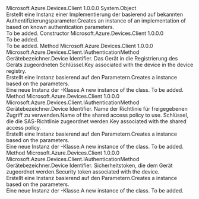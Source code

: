 <Type Name="AuthenticationMethodFactory" FullName="Microsoft.Azure.Devices.Client.AuthenticationMethodFactory">
  <TypeSignature Language="C#" Value="public sealed class AuthenticationMethodFactory" />
  <TypeSignature Language="ILAsm" Value=".class public auto ansi sealed beforefieldinit AuthenticationMethodFactory extends System.Object" />
  <TypeSignature Language="DocId" Value="T:Microsoft.Azure.Devices.Client.AuthenticationMethodFactory" />
  <TypeSignature Language="VB.NET" Value="Public NotInheritable Class AuthenticationMethodFactory" />
  <TypeSignature Language="F#" Value="type AuthenticationMethodFactory = class" />
  <AssemblyInfo>
    <AssemblyName>Microsoft.Azure.Devices.Client</AssemblyName>
    <AssemblyVersion>1.0.0.0</AssemblyVersion>
  </AssemblyInfo>
  <Base>
    <BaseTypeName>System.Object</BaseTypeName>
  </Base>
  <Interfaces />
  <Docs>
    <summary>
            <span data-ttu-id="cb856-101">Erstellt eine Instanz einer Implementierung der <see cref="T:Microsoft.Azure.Devices.Client.IAuthenticationMethod" /> basierend auf bekannten Authentifizierungsparameter.</span><span class="sxs-lookup"><span data-stu-id="cb856-101">Creates an instance of an implementation of <see cref="T:Microsoft.Azure.Devices.Client.IAuthenticationMethod" /> based on known authentication parameters.</span></span>
            </summary>
    <remarks>To be added.</remarks>
  </Docs>
  <Members>
    <Member MemberName=".ctor">
      <MemberSignature Language="C#" Value="public AuthenticationMethodFactory ();" />
      <MemberSignature Language="ILAsm" Value=".method public hidebysig specialname rtspecialname instance void .ctor() cil managed" />
      <MemberSignature Language="DocId" Value="M:Microsoft.Azure.Devices.Client.AuthenticationMethodFactory.#ctor" />
      <MemberSignature Language="VB.NET" Value="Public Sub New ()" />
      <MemberType>Constructor</MemberType>
      <AssemblyInfo>
        <AssemblyName>Microsoft.Azure.Devices.Client</AssemblyName>
        <AssemblyVersion>1.0.0.0</AssemblyVersion>
      </AssemblyInfo>
      <Parameters />
      <Docs>
        <summary>To be added.</summary>
        <remarks>To be added.</remarks>
      </Docs>
    </Member>
    <Member MemberName="CreateAuthenticationWithRegistrySymmetricKey">
      <MemberSignature Language="C#" Value="public static Microsoft.Azure.Devices.Client.IAuthenticationMethod CreateAuthenticationWithRegistrySymmetricKey (string deviceId, string key);" />
      <MemberSignature Language="ILAsm" Value=".method public static hidebysig class Microsoft.Azure.Devices.Client.IAuthenticationMethod CreateAuthenticationWithRegistrySymmetricKey(string deviceId, string key) cil managed" />
      <MemberSignature Language="DocId" Value="M:Microsoft.Azure.Devices.Client.AuthenticationMethodFactory.CreateAuthenticationWithRegistrySymmetricKey(System.String,System.String)" />
      <MemberSignature Language="VB.NET" Value="Public Shared Function CreateAuthenticationWithRegistrySymmetricKey (deviceId As String, key As String) As IAuthenticationMethod" />
      <MemberSignature Language="F#" Value="static member CreateAuthenticationWithRegistrySymmetricKey : string * string -&gt; Microsoft.Azure.Devices.Client.IAuthenticationMethod" Usage="Microsoft.Azure.Devices.Client.AuthenticationMethodFactory.CreateAuthenticationWithRegistrySymmetricKey (deviceId, key)" />
      <MemberType>Method</MemberType>
      <AssemblyInfo>
        <AssemblyName>Microsoft.Azure.Devices.Client</AssemblyName>
        <AssemblyVersion>1.0.0.0</AssemblyVersion>
      </AssemblyInfo>
      <ReturnValue>
        <ReturnType>Microsoft.Azure.Devices.Client.IAuthenticationMethod</ReturnType>
      </ReturnValue>
      <Parameters>
        <Parameter Name="deviceId" Type="System.String" />
        <Parameter Name="key" Type="System.String" />
      </Parameters>
      <Docs>
        <param name="deviceId"><span data-ttu-id="cb856-102">Gerätebezeichner.</span><span class="sxs-lookup"><span data-stu-id="cb856-102">Device Identifier.</span></span></param>
        <param name="key"><span data-ttu-id="cb856-103">Das Gerät in die Registrierung des Geräts zugeordneten Schlüssel.</span><span class="sxs-lookup"><span data-stu-id="cb856-103">Key associated with the device in the device registry.</span></span></param>
        <summary>
            <span data-ttu-id="cb856-104">Erstellt eine <see cref="T:Microsoft.Azure.Devices.Client.DeviceAuthenticationWithRegistrySymmetricKey" /> Instanz basierend auf den Parametern.</span><span class="sxs-lookup"><span data-stu-id="cb856-104">Creates a <see cref="T:Microsoft.Azure.Devices.Client.DeviceAuthenticationWithRegistrySymmetricKey" /> instance based on the parameters.</span></span>
            </summary>
        <returns><span data-ttu-id="cb856-105">Eine neue Instanz der <see cref="T:Microsoft.Azure.Devices.Client.DeviceAuthenticationWithRegistrySymmetricKey" />-Klasse.</span><span class="sxs-lookup"><span data-stu-id="cb856-105">A new instance of the <see cref="T:Microsoft.Azure.Devices.Client.DeviceAuthenticationWithRegistrySymmetricKey" /> class.</span></span></returns>
        <remarks>To be added.</remarks>
      </Docs>
    </Member>
    <Member MemberName="CreateAuthenticationWithSharedAccessPolicyKey">
      <MemberSignature Language="C#" Value="public static Microsoft.Azure.Devices.Client.IAuthenticationMethod CreateAuthenticationWithSharedAccessPolicyKey (string deviceId, string policyName, string key);" />
      <MemberSignature Language="ILAsm" Value=".method public static hidebysig class Microsoft.Azure.Devices.Client.IAuthenticationMethod CreateAuthenticationWithSharedAccessPolicyKey(string deviceId, string policyName, string key) cil managed" />
      <MemberSignature Language="DocId" Value="M:Microsoft.Azure.Devices.Client.AuthenticationMethodFactory.CreateAuthenticationWithSharedAccessPolicyKey(System.String,System.String,System.String)" />
      <MemberSignature Language="VB.NET" Value="Public Shared Function CreateAuthenticationWithSharedAccessPolicyKey (deviceId As String, policyName As String, key As String) As IAuthenticationMethod" />
      <MemberSignature Language="F#" Value="static member CreateAuthenticationWithSharedAccessPolicyKey : string * string * string -&gt; Microsoft.Azure.Devices.Client.IAuthenticationMethod" Usage="Microsoft.Azure.Devices.Client.AuthenticationMethodFactory.CreateAuthenticationWithSharedAccessPolicyKey (deviceId, policyName, key)" />
      <MemberType>Method</MemberType>
      <AssemblyInfo>
        <AssemblyName>Microsoft.Azure.Devices.Client</AssemblyName>
        <AssemblyVersion>1.0.0.0</AssemblyVersion>
      </AssemblyInfo>
      <ReturnValue>
        <ReturnType>Microsoft.Azure.Devices.Client.IAuthenticationMethod</ReturnType>
      </ReturnValue>
      <Parameters>
        <Parameter Name="deviceId" Type="System.String" />
        <Parameter Name="policyName" Type="System.String" />
        <Parameter Name="key" Type="System.String" />
      </Parameters>
      <Docs>
        <param name="deviceId"><span data-ttu-id="cb856-106">Gerätebezeichner.</span><span class="sxs-lookup"><span data-stu-id="cb856-106">Device Identifier.</span></span></param>
        <param name="policyName"><span data-ttu-id="cb856-107">Name der Richtlinie für freigegebenen Zugriff zu verwenden.</span><span class="sxs-lookup"><span data-stu-id="cb856-107">Name of the shared access policy to use.</span></span></param>
        <param name="key"><span data-ttu-id="cb856-108">Schlüssel, die die SAS-Richtlinie zugeordnet werden.</span><span class="sxs-lookup"><span data-stu-id="cb856-108">Key associated with the shared access policy.</span></span></param>
        <summary>
            <span data-ttu-id="cb856-109">Erstellt eine <see cref="T:Microsoft.Azure.Devices.Client.DeviceAuthenticationWithSharedAccessPolicyKey" /> Instanz basierend auf den Parametern.</span><span class="sxs-lookup"><span data-stu-id="cb856-109">Creates a <see cref="T:Microsoft.Azure.Devices.Client.DeviceAuthenticationWithSharedAccessPolicyKey" /> instance based on the parameters.</span></span>
            </summary>
        <returns><span data-ttu-id="cb856-110">Eine neue Instanz der <see cref="T:Microsoft.Azure.Devices.Client.DeviceAuthenticationWithSharedAccessPolicyKey" />-Klasse.</span><span class="sxs-lookup"><span data-stu-id="cb856-110">A new instance of the <see cref="T:Microsoft.Azure.Devices.Client.DeviceAuthenticationWithSharedAccessPolicyKey" /> class.</span></span></returns>
        <remarks>To be added.</remarks>
      </Docs>
    </Member>
    <Member MemberName="CreateAuthenticationWithToken">
      <MemberSignature Language="C#" Value="public static Microsoft.Azure.Devices.Client.IAuthenticationMethod CreateAuthenticationWithToken (string deviceId, string token);" />
      <MemberSignature Language="ILAsm" Value=".method public static hidebysig class Microsoft.Azure.Devices.Client.IAuthenticationMethod CreateAuthenticationWithToken(string deviceId, string token) cil managed" />
      <MemberSignature Language="DocId" Value="M:Microsoft.Azure.Devices.Client.AuthenticationMethodFactory.CreateAuthenticationWithToken(System.String,System.String)" />
      <MemberSignature Language="VB.NET" Value="Public Shared Function CreateAuthenticationWithToken (deviceId As String, token As String) As IAuthenticationMethod" />
      <MemberSignature Language="F#" Value="static member CreateAuthenticationWithToken : string * string -&gt; Microsoft.Azure.Devices.Client.IAuthenticationMethod" Usage="Microsoft.Azure.Devices.Client.AuthenticationMethodFactory.CreateAuthenticationWithToken (deviceId, token)" />
      <MemberType>Method</MemberType>
      <AssemblyInfo>
        <AssemblyName>Microsoft.Azure.Devices.Client</AssemblyName>
        <AssemblyVersion>1.0.0.0</AssemblyVersion>
      </AssemblyInfo>
      <ReturnValue>
        <ReturnType>Microsoft.Azure.Devices.Client.IAuthenticationMethod</ReturnType>
      </ReturnValue>
      <Parameters>
        <Parameter Name="deviceId" Type="System.String" />
        <Parameter Name="token" Type="System.String" />
      </Parameters>
      <Docs>
        <param name="deviceId"><span data-ttu-id="cb856-111">Gerätebezeichner.</span><span class="sxs-lookup"><span data-stu-id="cb856-111">Device Identifier.</span></span></param>
        <param name="token"><span data-ttu-id="cb856-112">Sicherheitstoken, die dem Gerät zugeordnet werden.</span><span class="sxs-lookup"><span data-stu-id="cb856-112">Security token associated with the device.</span></span></param>
        <summary>
            <span data-ttu-id="cb856-113">Erstellt eine <see cref="T:Microsoft.Azure.Devices.Client.DeviceAuthenticationWithToken" /> Instanz basierend auf den Parametern.</span><span class="sxs-lookup"><span data-stu-id="cb856-113">Creates a <see cref="T:Microsoft.Azure.Devices.Client.DeviceAuthenticationWithToken" /> instance based on the parameters.</span></span>
            </summary>
        <returns><span data-ttu-id="cb856-114">Eine neue Instanz der <see cref="T:Microsoft.Azure.Devices.Client.DeviceAuthenticationWithToken" />-Klasse.</span><span class="sxs-lookup"><span data-stu-id="cb856-114">A new instance of the <see cref="T:Microsoft.Azure.Devices.Client.DeviceAuthenticationWithToken" /> class.</span></span></returns>
        <remarks>To be added.</remarks>
      </Docs>
    </Member>
  </Members>
</Type>